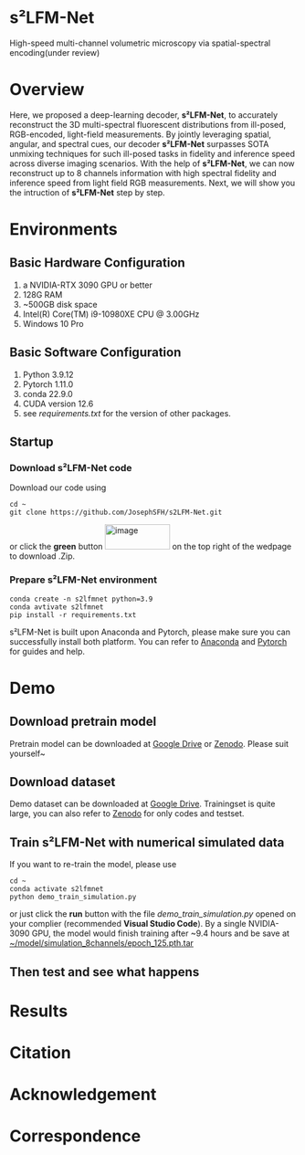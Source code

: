 # s²LFM-Net
High-speed multi-channel volumetric microscopy via spatial-spectral encoding(under review)
# Overview
Here, we proposed a deep-learning decoder, **s²LFM-Net**, to accurately reconstruct the 3D multi-spectral fluorescent distributions from ill-posed, RGB-encoded, light-field measurements. By jointly leveraging spatial, angular, and spectral cues, our decoder **s²LFM-Net** surpasses SOTA unmixing techniques for such ill-posed tasks in fidelity and inference speed across diverse imaging scenarios. With the help of **s²LFM-Net**, we can now reconstruct up to 8 channels information with high spectral fidelity and inference speed from light field RGB measurements. Next, we will show you the intruction of **s²LFM-Net** step by step.
# Environments
## Basic Hardware Configuration
1. a NVIDIA-RTX 3090 GPU or better
2. 128G RAM
3. ~500GB disk space
4. Intel(R) Core(TM) i9-10980XE CPU @ 3.00GHz
5. Windows 10 Pro
## Basic Software Configuration
1. Python 3.9.12
2. Pytorch 1.11.0
3. conda 22.9.0
4. CUDA version 12.6
5. see _requirements.txt_ for the version of other packages.
## Startup
### Download s²LFM-Net code
Download our code using
```
cd ~
git clone https://github.com/JosephSFH/s2LFM-Net.git
```
or click the **green** button <img width="114" height="44" alt="image" src="https://github.com/user-attachments/assets/1678941c-89cb-407e-a151-ce311bd5e25a" /> on the top right of the wedpage to download .Zip.
### Prepare s²LFM-Net environment
```
conda create -n s2lfmnet python=3.9
conda avtivate s2lfmnet
pip install -r requirements.txt
```
s²LFM-Net is built upon Anaconda and Pytorch, please make sure you can successfully install both platform. You can refer to [Anaconda](https://docs.conda.io/projects/conda/en/stable/user-guide/index.html) and [Pytorch](https://pytorch.org/) for guides and help.
# Demo
## Download pretrain model
Pretrain model can be downloaded at [Google Drive](https://drive.google.com/drive/folders/1xuh2Tuk6kf2MCx6WWFNGJ5Ft0j_4cepn?usp=sharing) or [Zenodo](https://doi.org/10.5281/zenodo.15860987). Please suit yourself~
## Download dataset
Demo dataset can be downloaded at [Google Drive](https://drive.google.com/drive/folders/1qwZ-8G3QGqDtUgFMESaBcEfDcOcAPFi7?usp=sharing). Trainingset is quite large, you can also refer to [Zenodo](https://doi.org/10.5281/zenodo.15860987) for only codes and testset.
## Train s²LFM-Net with numerical simulated data
If you want to re-train the model, please use
```
cd ~
conda activate s2lfmnet
python demo_train_simulation.py
```
or just click the **run** button with the file _demo_train_simulation.py_ opened on your complier (recommended **Visual Studio Code**).
By a single NVIDIA-3090 GPU, the model would finish training after ~9.4 hours and be save at <ins>~/model/simulation_8channels/epoch_125.pth.tar </ins>
## Then test and see what happens
# Results

# Citation

# Acknowledgement

# Correspondence
